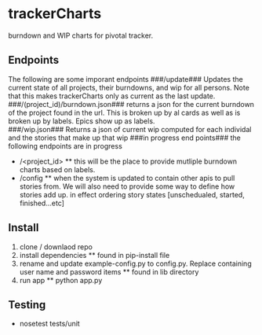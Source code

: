 trackerCharts
=============

burndown and WIP charts for pivotal tracker.  

Endpoints
--------
The following are some imporant endpoints
###/update###
Updates the current state of all projects, their burndowns, and wip for all persons.  Note that this makes trackerCharts only as current as the last update.
###/(project_id)/burndown.json###
returns a json for the current burndown of the project found in the url.  This is broken up by al cards as well as is broken up by labels.  Epics show up as labels.  
###/wip.json###
Returns a json of current wip computed for each individal and the stories that make up that wip
###in progress end points###
the following endpoints are in progress 
* /<project_id>
** this will be the place to provide mutliple burndown charts based on labels.  
* /config
** when the system is updated to contain other apis to pull stories from.  We will also need to provide some way to define how stories add up.  in effect ordering story states [unschedualed, started, finished...etc]

Install
-------
1. clone / downlaod repo
2. install dependencies
** found in pip-install file
3. rename and update example-config.py to config.py.  Replace containing user name and password items
** found in lib directory
4. run app
** python app.py

Testing
-------
* nosetest tests/unit
